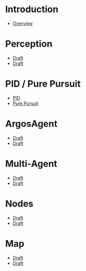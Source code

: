 # Introduction

- [Overview](./README.md)

# Perception

- [Draft]()
- [Draft]()

# PID / Pure Pursuit

- [PID](PID_PP/pid.md)
- [Pure Pursuit](PID_PP/pp.md)

# ArgosAgent

- [Draft]()
- [Draft]()

# Multi-Agent

- [Draft]()
- [Draft]()

# Nodes

- [Draft]()
- [Draft]()

# Map

- [Draft]()
- [Draft]()
